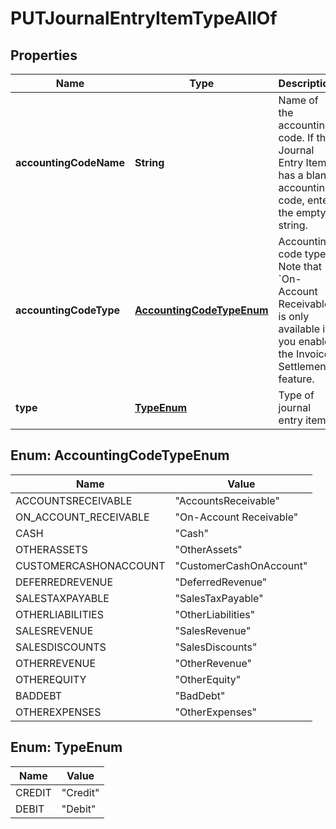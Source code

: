 

# PUTJournalEntryItemTypeAllOf


## Properties

| Name | Type | Description | Notes |
|------------ | ------------- | ------------- | -------------|
|**accountingCodeName** | **String** | Name of the accounting code.  If the Journal Entry Item has a blank accounting code, enter the empty string.  |  |
|**accountingCodeType** | [**AccountingCodeTypeEnum**](#AccountingCodeTypeEnum) | Accounting code type.  Note that &#x60;On-Account Receivable&#x60; is only available if you enable the Invoice Settlement feature.   |  [optional] |
|**type** | [**TypeEnum**](#TypeEnum) | Type of journal entry item.  |  |



## Enum: AccountingCodeTypeEnum

| Name | Value |
|---- | -----|
| ACCOUNTSRECEIVABLE | &quot;AccountsReceivable&quot; |
| ON_ACCOUNT_RECEIVABLE | &quot;On-Account Receivable&quot; |
| CASH | &quot;Cash&quot; |
| OTHERASSETS | &quot;OtherAssets&quot; |
| CUSTOMERCASHONACCOUNT | &quot;CustomerCashOnAccount&quot; |
| DEFERREDREVENUE | &quot;DeferredRevenue&quot; |
| SALESTAXPAYABLE | &quot;SalesTaxPayable&quot; |
| OTHERLIABILITIES | &quot;OtherLiabilities&quot; |
| SALESREVENUE | &quot;SalesRevenue&quot; |
| SALESDISCOUNTS | &quot;SalesDiscounts&quot; |
| OTHERREVENUE | &quot;OtherRevenue&quot; |
| OTHEREQUITY | &quot;OtherEquity&quot; |
| BADDEBT | &quot;BadDebt&quot; |
| OTHEREXPENSES | &quot;OtherExpenses&quot; |



## Enum: TypeEnum

| Name | Value |
|---- | -----|
| CREDIT | &quot;Credit&quot; |
| DEBIT | &quot;Debit&quot; |



